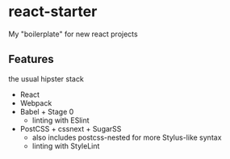 # react-starter
My "boilerplate" for new react projects

## Features
the usual hipster stack

* React
* Webpack 
* Babel + Stage 0
  * linting with ESlint
* PostCSS + cssnext + SugarSS
  * also includes postcss-nested for more Stylus-like syntax
  * linting with StyleLint
